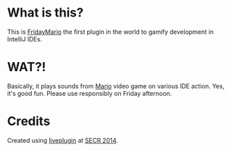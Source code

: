 What is this?
=============
This is [FridayMario](http://plugins.jetbrains.com/plugin/7599?pr=idea)
the first plugin in the world to gamify development in IntelliJ IDEs.

WAT?!
=====
Basically, it plays sounds from [Mario](http://en.wikipedia.org/wiki/Mario) video game on various IDE action.
Yes, it's good fun. Please use responsibly on Friday afternoon.

Credits
=======
Created using [liveplugin](https://github.com/dkandalov/live-plugin) at [SECR 2014](http://http://2014.secr.ru/).